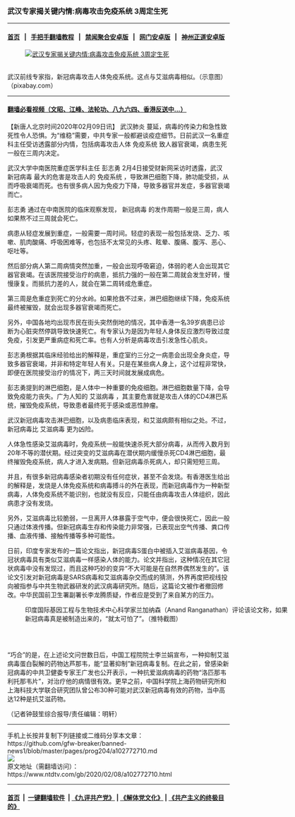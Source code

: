 ### 武汉专家揭关键内情:病毒攻击免疫系统 3周定生死
------------------------

#### [首页](https://github.com/gfw-breaker/banned-news1/blob/master/README.md) &nbsp;&nbsp;|&nbsp;&nbsp; [手把手翻墙教程](https://github.com/gfw-breaker/guides/wiki) &nbsp;&nbsp;|&nbsp;&nbsp; [禁闻聚合安卓版](https://github.com/gfw-breaker/bn-android) &nbsp;&nbsp;|&nbsp;&nbsp; [网门安卓版](https://github.com/oGate2/oGate) &nbsp;&nbsp;|&nbsp;&nbsp; [神州正道安卓版](https://github.com/SzzdOgate/update) 



<div><div class="featured_image">
 <a href="https://i.ntdtv.com/assets/uploads/2020/02/coronavirus-4810201_1920-1.jpg" target="_blank">
  <figure>
   <img alt="武汉专家揭关键内情:病毒攻击免疫系统 3周定生死" src="https://i.ntdtv.com/assets/uploads/2020/02/coronavirus-4810201_1920-1-800x450.jpg"/>
  </figure><br/>
 </a>
 <span class="caption">
  武汉前线专家指，新冠病毒攻击人体免疫系统。这点与艾滋病毒相似。（示意图）（pixabay.com）
 </span>
</div>
</div><hr/>

#### [翻墙必看视频（文昭、江峰、法轮功、八九六四、香港反送中...）](https://github.com/gfw-breaker/banned-news1/blob/master/pages/link3.md)

<div><div class="post_content" itemprop="articleBody">
 <p>
  【新唐人北京时间2020年02月09日讯】
  <ok href="https://www.ntdtv.com/gb/武汉肺炎.htm">
   武汉肺炎
  </ok>
  蔓延，病毒的传染力和急性致死性令人恐惧。为“维稳”需要，中共专家一般都避谈疫症细节。日前武汉一名重症科主任受访透露部分内情，包括病毒攻击人体
  <ok href="https://www.ntdtv.com/gb/免疫系统.htm">
   免疫系统
  </ok>
  致人器官衰竭，病患生死一般在三周内决定。
 </p>
 <p>
  武汉大学中南医院重症医学科主任
  <ok href="https://www.ntdtv.com/gb/彭志勇.htm">
   彭志勇
  </ok>
  2月4日接受财新网采访时透露，武汉
  <ok href="https://www.ntdtv.com/gb/新冠病毒.htm">
   新冠病毒
  </ok>
  最大的危害是攻击人的
  <ok href="https://www.ntdtv.com/gb/免疫系统.htm">
   免疫系统
  </ok>
  ，导致淋巴细胞下降，肺功能受损，从而呼吸衰竭而死。也有很多病人因为免疫力下降，导致多器官并发症，多器官衰竭而亡。
 </p>
 <p>
  <ok href="https://www.ntdtv.com/gb/彭志勇.htm">
   彭志勇
  </ok>
  通过在中南医院的临床观察发现，
  <ok href="https://www.ntdtv.com/gb/新冠病毒.htm">
   新冠病毒
  </ok>
  的发作周期一般是三周，病人如果熬不过三周就会死亡。
 </p>
 <p>
  病患从轻症发展到重症，一般需要一周时间。轻症的表现一般包括发烧、乏力、咳嗽、肌肉酸痛、呼吸困难等，也包括不太常见的头疼、眩晕、腹痛、腹泻、恶心、呕吐等。
 </p>
 <p>
  然后部分病人第二周病情突然加重，一般会出现呼吸窘迫，体弱的老人会出现其它器官衰竭。在该医院接受治疗的病患，抵抗力强的一般在第二周就会发生好转，慢慢康复。而抵抗力差的人，就会在第二周转成危重症。
 </p>
 <p>
  第三周是危重症到死亡的分水岭。如果抢救不过来，淋巴细胞继续下降，免疫系统最终被摧毁，就会出现多器官衰竭而死亡。
 </p>
 <p>
  另外，中国各地均出现市民在街头突然倒地的情况，其中香港一名39岁病患已诊断为心脏突然停跳导致快速死亡。有专家认为是因为年轻人身体反应激烈导致过度免疫，引发更严重病症和死亡率。也有人分析是病毒攻击引发急性心肌炎。
 </p>
 <p>
  彭志勇根据其临床经验给出的解释是，重症室约三分之一病患会出现全身炎症，导致多器官衰竭，并非和特定年轻人有关。只是在某些病人身上，这个过程非常快，即便在医院接受治疗的情况下，两三天时间就发展成病危。
 </p>
 <p>
  彭志勇提到的淋巴细胞，是人体中一种重要的免疫细胞。淋巴细胞数量下降，会导致免疫能力丧失。广为人知的
  <ok href="https://www.ntdtv.com/gb/艾滋病毒.htm">
   艾滋病毒
  </ok>
  ，其主要危害就是攻击人体的CD4淋巴系统，摧毁免疫系统，导致患者最终死于感染或恶性肿瘤。
 </p>
 <p>
  武汉新冠病毒攻击淋巴细胞，以及病患临床表现，和艾滋病颇有相似之处。不过，新冠病毒比
  <ok href="https://www.ntdtv.com/gb/艾滋病毒.htm">
   艾滋病毒
  </ok>
  更为凶险。
 </p>
 <p>
  人体急性感染艾滋病毒时，免疫系统一般能快速杀死大部分病毒，从而传入数月到20年不等的潜伏期。经过突变的艾滋病毒在潜伏期内缓慢杀死CD4淋巴细胞，最终摧毁免疫系统，病人才进入发病期。但新冠病毒杀死病人，却只需短短三周。
 </p>
 <p>
  并且，有很多新冠病毒感染者初期没有任何症状，甚至不会发烧。有香港医生给出的解释是，发烧是人体免疫系统和病毒搏斗的外在表现，而新冠病毒作为一种新型病毒，人体免疫系统不能识别，也就没有反应，只能任由病毒攻击人体组织，因此病患才没有发烧。
 </p>
 <p>
  另外，艾滋病毒比较脆弱，一旦离开人体暴露于空气中，便会很快死亡，因此一般只通过体液传播。但新冠病毒生存和传染能力非常强，已表现出空气传播、粪口传播、血液传播、接触传播等多种可能性。
 </p>
 <p>
  日前，印度专家发布的一篇论文指出，新冠病毒S蛋白中被插入艾滋病毒基因，令冠状病毒具有类似艾滋病毒一样感染人体的能力。论文并指出，这种情况在其它冠状病毒中没有发现过，而且这种巧妙的变异“不大可能是在自然界偶然发生的”。该论文引发对新冠病毒是SARS病毒和艾滋病毒杂交而成的猜测，外界再度把视线投向被指参与中共生物武器研发的武汉病毒研究所。随后，这篇论文被作者撤回修改。中华民国前卫生署副署长李龙腾质疑，作者应是受到了来自某方的压力。
 </p>
 <figure class="wp-caption aligncenter" id="attachment_102766905" style="width: 600px">
  <img alt="" class="size-medium wp-image-102766905" src="https://i.ntdtv.com/assets/uploads/2020/02/2005905E-E2FC-4981-9383-D8757EBFF389-600x962.jpeg">
   <br/><figcaption class="wp-caption-text">
    印度国际基因工程与生物技术中心科学家兰加纳森（Anand Ranganathan）评论该论文称，如果新冠病毒真是被制造出来的，“就太可怕了”。（推特截图）
   </figcaption><br/>
  </img>
 </figure><br/>
 <p>
  “巧合”的是，在上述论文问世数日后，中国工程院院士李兰娟宣布，一种抑制艾滋病毒蛋白裂解的药物达芦那韦，能“显著抑制”新冠病毒复制。在此之前，曾感染新冠病毒的中共卫健委专家王广发也公开表示，一种抗爱滋病病毒的药物“洛匹那韦利托那韦片”，对治疗他的病情很有效。更早之前，中国科学院上海药物研究所和上海科技大学联合研究团队曾公布30种可能对武汉新冠病毒有效的药物，当中高达12种是抗艾滋药物。
 </p>
 <p>
  （记者钟鼓笙综合报导/责任编辑：明轩）
 </p>
 <div class="single_ad">
 </div>
</div>
</div>
<hr/>
手机上长按并复制下列链接或二维码分享本文章：<br/>
https://github.com/gfw-breaker/banned-news1/blob/master/pages/prog204/a102772710.md <br/>
<a href='https://github.com/gfw-breaker/banned-news1/blob/master/pages/prog204/a102772710.md'><img src='https://github.com/gfw-breaker/banned-news1/blob/master/pages/prog204/a102772710.md.png'/></a> <br/>
原文地址（需翻墙访问）：https://www.ntdtv.com/gb/2020/02/08/a102772710.html


------------------------
#### [首页](https://github.com/gfw-breaker/banned-news1/blob/master/README.md) &nbsp;|&nbsp; [一键翻墙软件](https://github.com/gfw-breaker/nogfw/blob/master/README.md) &nbsp;| [《九评共产党》](https://github.com/gfw-breaker/9ping.md/blob/master/README.md#九评之一评共产党是什么) | [《解体党文化》](https://github.com/gfw-breaker/jtdwh.md/blob/master/README.md) | [《共产主义的终极目的》](https://github.com/gfw-breaker/gczydzjmd.md/blob/master/README.md)


<img src='http://gfw-breaker.win/banned-news/pages/prog204/a102772710.md' width='0px' height='0px'/>